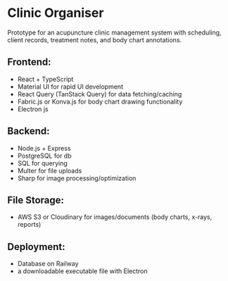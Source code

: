 # Clinic Organiser

Prototype for an acupuncture clinic management system with scheduling, client records, treatment notes, and body chart annotations. 

## Frontend:
- React + TypeScript 
- Material UI for rapid UI development
- React Query (TanStack Query) for data fetching/caching
- Fabric.js or Konva.js for body chart drawing functionality
- Electron js

## Backend:
- Node.js + Express 
- PostgreSQL for db
- SQL for querying 
- Multer for file uploads
- Sharp for image processing/optimization

## File Storage:
- AWS S3 or Cloudinary for images/documents (body charts, x-rays, reports)

## Deployment: 
- Database on Railway
- a downloadable executable file with Electron 
